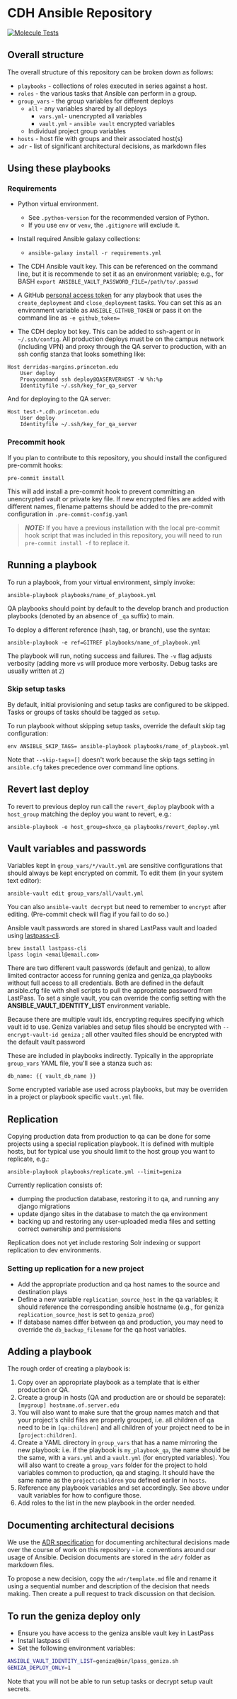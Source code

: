 # CDH Ansible Repository

[![Molecule Tests](https://github.com/Princeton-CDH/cdh-ansible/actions/workflows/molecule_tests.yml/badge.svg)](https://github.com/Princeton-CDH/cdh-ansible/actions/workflows/molecule_tests.yml)

## Overall structure

The overall structure of this repository can be broken down as follows:
  - `playbooks` - collections of roles executed in series against a host.
  - `roles` - the various tasks that Ansible can perform in a group.
  - `group_vars` - the group variables for different deploys
    - `all` - any variables shared by all deploys
      - `vars.yml`- unencrypted all variables
      - `vault.yml` - `ansible vault` encrypted variables
    - Individual project group variables
  - `hosts` - host file with groups and their associated host(s)
  - `adr` - list of significant architectural decisions, as markdown files

## Using these playbooks

### Requirements
  - Python virtual environment.
    - See `.python-version` for the recommended version of Python.
    - If you use `env` or `venv`, the `.gitignore` will exclude it.

  -  Install required Ansible galaxy collections:
      - `ansible-galaxy install -r requirements.yml`

  - The CDH Ansible vault key. This can be referenced on the command line, but it is
  recommende to set it as an environment variable; e.g., for BASH
   `export ANSIBLE_VAULT_PASSWORD_FILE=/path/to/.passwd`
  - A GitHub [personal access token](https://help.github.com/articles/creating-a-personal-access-token-for-the-command-line/) for any playbook that uses the `create_deployment` and `close_deployment` tasks. You can set this as an environment variable
  as `ANSIBLE_GITHUB_TOKEN` or pass it on the command line as `-e github_token=`
  - The CDH deploy bot key. This can be added to ssh-agent or in `~/.ssh/config`. All production deploys must be on the campus network (including VPN) and proxy through the QA server to production, with an ssh config stanza that looks something like:
  ```
  Host derridas-margins.princeton.edu
      User deploy
      Proxycommand ssh deploy@QASERVERHOST -W %h:%p
      Identityfile ~/.ssh/key_for_qa_server
  ```

  And for deploying to the QA server:
  ```
  Host test-*.cdh.princeton.edu
      User deploy
      Identityfile ~/.ssh/key_for_qa_server
  ```

### Precommit hook

If you plan to contribute to this repository, you should install the configured pre-commit hooks:

```{bash}
pre-commit install
```

This will add install a pre-commit hook to prevent committing an unencrypted vault or private key file. If new encrypted files are added with different names, filename patterns should be added to the pre-commit configuration in `.pre-commit-config.yaml`

> **_NOTE:_**  If you have a previous installation with the local pre-commit hook script that was included in this repository, you will need to run `pre-commit install -f` to replace it.

## Running a playbook

To run a playbook, from your virtual environment, simply invoke:

```{bash}
ansible-playbook playbooks/name_of_playbook.yml
```

QA playbooks should point by default to the develop branch and production playbooks (denoted by an absence of `_qa` suffix) to main.

To deploy a different reference (hash, tag, or branch), use the syntax:

```{bash}
ansible-playbook -e ref=GITREF playbooks/name_of_playbook.yml
```

The playbook will run, noting success and failures. The `-v` flag adjusts verbosity (adding more `v`s will produce more verbosity. Debug tasks are usually written at `2`)

### Skip setup tasks

By default, initial provisioning and setup tasks are configured to be skipped.  Tasks or groups of tasks should be tagged as `setup`.

To run playbook without skipping setup tasks, override the default skip tag configuration:

```{bash}
env ANSIBLE_SKIP_TAGS= ansible-playbook playbooks/name_of_playbook.yml
```

Note that `--skip-tags=[]` doesn't work because the skip tags setting in
`ansible.cfg` takes precedence over command line options.

## Revert last deploy

To revert to previous deploy run call the `revert_deploy` playbook with a `host_group` matching the deploy you want to revert, e.g.:

```{bash}
ansible-playbook -e host_group=shxco_qa playbooks/revert_deploy.yml
```

## Vault variables and passwords

Variables kept in `group_vars/*/vault.yml` are sensitive configurations
that should always be kept encrypted on commit. To edit them (in your system text editor):
```{bash}
ansible-vault edit group_vars/all/vault.yml
```

You can also `ansible-vault decrypt` but need to remember to `encrypt`
after editing. (Pre-commit check will flag if you fail to do so.)


Ansible vault passwords are stored in shared LastPass vault and loaded
using [lastpass-cli](https://lastpass.github.io/lastpass-cli/lpass.1.html).

```{bash}
brew install lastpass-cli
lpass login <email@email.com>
```

There are two different vault passwords (default and geniza), to allow limited
contractor access for running geniza and geniza_qa playbooks without full access
to all credentials. Both are defined in the default ansible.cfg file
with shell scripts to pull the appropriate password from LastPass. To set a single
vault, you can override the config setting with the **ANSIBLE_VAULT_IDENTITY_LIST**
environment variable.

Because there are multiple vault ids, encrypting requires specifying which
vault id to use. Geniza variables and setup files should be encrypted with
`--encrypt-vault-id geniza` ; all other vaulted files should be encrypted with
the default vault password


These are included in playbooks indirectly. Typically in the appropriate `group_vars` YAML file, you'll see a stanza such as:
```{yaml}
db_name: {{ vault_db_name }}
```

Some encrypted variable ase used across playbooks, but may be
overriden in a project or playbook specific `vault.yml` file.

## Replication

Copying production data from production to qa can be done for some projects
using a special replication playbook. It is defined with multiple hosts, but
for typical use you should limit to the host group you want to replicate, e.g.:

```{bash}
ansible-playbook playbooks/replicate.yml --limit=geniza
```

Currently replication consists of:
- dumping the production database, restoring it to qa, and running any django migrations
- update django sites in the database to match the qa environment
- backing up and restoring any user-uploaded media files and setting correct ownership and permissions

Replication does not yet include restoring Solr indexing or support replication to dev environments. 

### Setting up replication for a new project

- Add the appropriate production and qa host names to the source and destination plays
- Define a new variable `replication_source_host` in the qa variables; it should reference the corresponding ansible hostname (e.g., for geniza `replication_source_host` is set to `geniza_prod`)
- If database names differ between qa and production, you may need to override the `db_backup_filename` for the qa host variables.


## Adding a playbook

The rough order of creating a playbook is:

  1. Copy over an appropriate playbook as a template that is either production or QA.
  2. Create a group in hosts (QA and production are or should be separate):
    ```
    [mygroup]
    hostname.of.server.edu
    ```
  4. You will also want to make sure that the group names match and that your project's child files are properly grouped, i.e. all children of qa need to be in `[qa:children]` and all children of your project need to be in `[project:children]`.
  5. Create a YAML directory in `group_vars` that has a name mirroring the new playbook: i.e. if the playbook is `my_playbook_qa`, the name should be the same, with a `vars.yml` and a `vault.yml` (for encrypted variables). You will also want to create a `group_vars` folder for the project to hold variables common to production, qa and staging. It should have the same name as the `project:children` you defined earlier in `hosts`.
  6. Reference any playbook variables and set accordingly. See above under vault variables for how to configure those.
  6. Add roles to the list in the new playbook in the order needed.

## Documenting architectural decisions

We use the [ADR specification](https://github.com/joelparkerhenderson/architecture_decision_record) for documenting architectural decisions made over the course of work on this repository - i.e. conventions around our usage of Ansible. Decision documents are stored in the `adr/` folder as markdown files.

To propose a new decision, copy the `adr/template.md` file and rename it using a sequential number and description of the decision that needs making. Then create a pull request to track discussion on that decision.


## To run the geniza deploy only

- Ensure you have access to the geniza ansible vault key in LastPass
- Install lastpass cli
- Set the following environment variables:
```sh
ANSIBLE_VAULT_IDENTITY_LIST=geniza@bin/lpass_geniza.sh
GENIZA_DEPLOY_ONLY=1
```

Note that you will not be able to run setup tasks or decrypt setup vault secrets.

